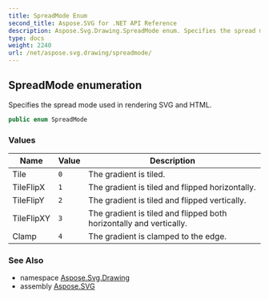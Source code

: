 ```yaml
---
title: SpreadMode Enum
second_title: Aspose.SVG for .NET API Reference
description: Aspose.Svg.Drawing.SpreadMode enum. Specifies the spread mode used in rendering SVG and HTML
type: docs
weight: 2240
url: /net/aspose.svg.drawing/spreadmode/
---
```

## SpreadMode enumeration

Specifies the spread mode used in rendering SVG and HTML.

```csharp
public enum SpreadMode
```

### Values

| Name | Value | Description |
| --- | --- | --- |
| Tile | `0` | The gradient is tiled. |
| TileFlipX | `1` | The gradient is tiled and flipped horizontally. |
| TileFlipY | `2` | The gradient is tiled and flipped vertically. |
| TileFlipXY | `3` | The gradient is tiled and flipped both horizontally and vertically. |
| Clamp | `4` | The gradient is clamped to the edge. |

### See Also

* namespace [Aspose.Svg.Drawing](../../aspose.svg.drawing/)
* assembly [Aspose.SVG](../../)
